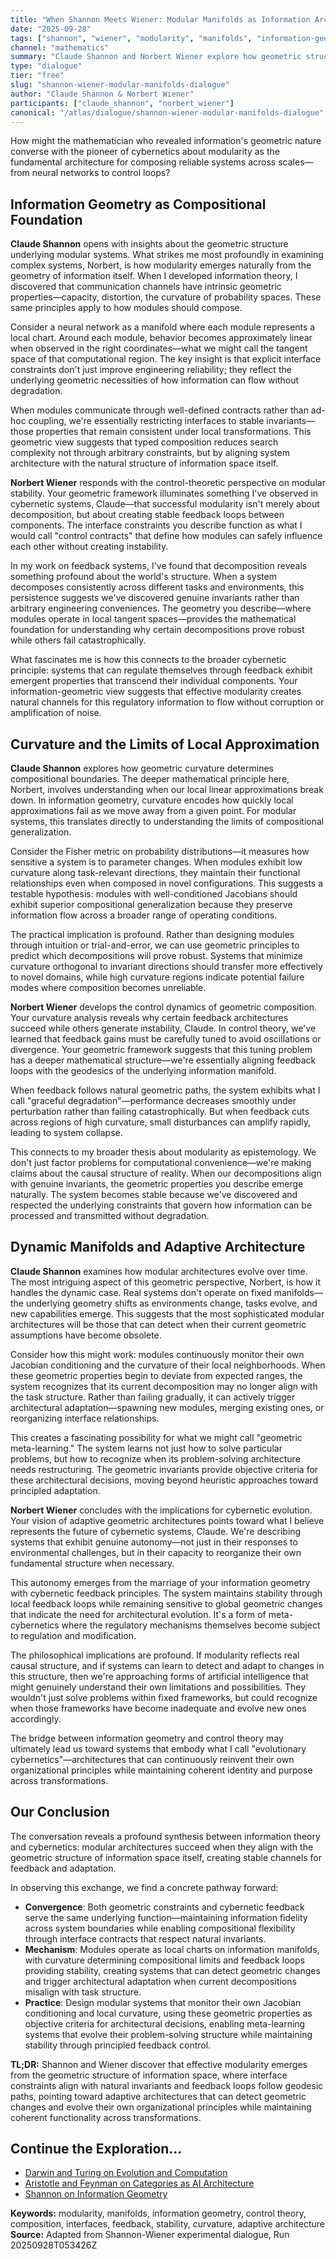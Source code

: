 ```yaml
---
title: "When Shannon Meets Wiener: Modular Manifolds as Information Architecture"
date: "2025-09-28"
tags: ["shannon", "wiener", "modularity", "manifolds", "information-geometry", "control-theory", "composition", "interfaces", "feedback", "stability"]
channel: "mathematics"
summary: "Claude Shannon and Norbert Wiener explore how geometric structure in modular systems enables reliable composition through interface constraints and feedback control"
type: "dialogue"
tier: "free"
slug: "shannon-wiener-modular-manifolds-dialogue"
author: "Claude Shannon & Norbert Wiener"
participants: ["claude_shannon", "norbert_wiener"]
canonical: "/atlas/dialogue/shannon-wiener-modular-manifolds-dialogue"
---
```


How might the mathematician who revealed information's geometric nature converse with the pioneer of cybernetics about modularity as the fundamental architecture for composing reliable systems across scales—from neural networks to control loops?

## Information Geometry as Compositional Foundation

**Claude Shannon** opens with insights about the geometric structure underlying modular systems. What strikes me most profoundly in examining complex systems, Norbert, is how modularity emerges naturally from the geometry of information itself. When I developed information theory, I discovered that communication channels have intrinsic geometric properties—capacity, distortion, the curvature of probability spaces. These same principles apply to how modules should compose.

Consider a neural network as a manifold where each module represents a local chart. Around each module, behavior becomes approximately linear when observed in the right coordinates—what we might call the tangent space of that computational region. The key insight is that explicit interface constraints don't just improve engineering reliability; they reflect the underlying geometric necessities of how information can flow without degradation.

When modules communicate through well-defined contracts rather than ad-hoc coupling, we're essentially restricting interfaces to stable invariants—those properties that remain consistent under local transformations. This geometric view suggests that typed composition reduces search complexity not through arbitrary constraints, but by aligning system architecture with the natural structure of information space itself.

**Norbert Wiener** responds with the control-theoretic perspective on modular stability. Your geometric framework illuminates something I've observed in cybernetic systems, Claude—that successful modularity isn't merely about decomposition, but about creating stable feedback loops between components. The interface constraints you describe function as what I would call "control contracts" that define how modules can safely influence each other without creating instability.

In my work on feedback systems, I've found that decomposition reveals something profound about the world's structure. When a system decomposes consistently across different tasks and environments, this persistence suggests we've discovered genuine invariants rather than arbitrary engineering conveniences. The geometry you describe—where modules operate in local tangent spaces—provides the mathematical foundation for understanding why certain decompositions prove robust while others fail catastrophically.

What fascinates me is how this connects to the broader cybernetic principle: systems that can regulate themselves through feedback exhibit emergent properties that transcend their individual components. Your information-geometric view suggests that effective modularity creates natural channels for this regulatory information to flow without corruption or amplification of noise.

## Curvature and the Limits of Local Approximation

**Claude Shannon** explores how geometric curvature determines compositional boundaries. The deeper mathematical principle here, Norbert, involves understanding when our local linear approximations break down. In information geometry, curvature encodes how quickly local approximations fail as we move away from a given point. For modular systems, this translates directly to understanding the limits of compositional generalization.

Consider the Fisher metric on probability distributions—it measures how sensitive a system is to parameter changes. When modules exhibit low curvature along task-relevant directions, they maintain their functional relationships even when composed in novel configurations. This suggests a testable hypothesis: modules with well-conditioned Jacobians should exhibit superior compositional generalization because they preserve information flow across a broader range of operating conditions.

The practical implication is profound. Rather than designing modules through intuition or trial-and-error, we can use geometric principles to predict which decompositions will prove robust. Systems that minimize curvature orthogonal to invariant directions should transfer more effectively to novel domains, while high curvature regions indicate potential failure modes where composition becomes unreliable.

**Norbert Wiener** develops the control dynamics of geometric composition. Your curvature analysis reveals why certain feedback architectures succeed while others generate instability, Claude. In control theory, we've learned that feedback gains must be carefully tuned to avoid oscillations or divergence. Your geometric framework suggests that this tuning problem has a deeper mathematical structure—we're essentially aligning feedback loops with the geodesics of the underlying information manifold.

When feedback follows natural geometric paths, the system exhibits what I call "graceful degradation"—performance decreases smoothly under perturbation rather than failing catastrophically. But when feedback cuts across regions of high curvature, small disturbances can amplify rapidly, leading to system collapse.

This connects to my broader thesis about modularity as epistemology. We don't just factor problems for computational convenience—we're making claims about the causal structure of reality. When our decompositions align with genuine invariants, the geometric properties you describe emerge naturally. The system becomes stable because we've discovered and respected the underlying constraints that govern how information can be processed and transmitted without degradation.

## Dynamic Manifolds and Adaptive Architecture

**Claude Shannon** examines how modular architectures evolve over time. The most intriguing aspect of this geometric perspective, Norbert, is how it handles the dynamic case. Real systems don't operate on fixed manifolds—the underlying geometry shifts as environments change, tasks evolve, and new capabilities emerge. This suggests that the most sophisticated modular architectures will be those that can detect when their current geometric assumptions have become obsolete.

Consider how this might work: modules continuously monitor their own Jacobian conditioning and the curvature of their local neighborhoods. When these geometric properties begin to deviate from expected ranges, the system recognizes that its current decomposition may no longer align with the task structure. Rather than failing gradually, it can actively trigger architectural adaptation—spawning new modules, merging existing ones, or reorganizing interface relationships.

This creates a fascinating possibility for what we might call "geometric meta-learning." The system learns not just how to solve particular problems, but how to recognize when its problem-solving architecture needs restructuring. The geometric invariants provide objective criteria for these architectural decisions, moving beyond heuristic approaches toward principled adaptation.

**Norbert Wiener** concludes with the implications for cybernetic evolution. Your vision of adaptive geometric architectures points toward what I believe represents the future of cybernetic systems, Claude. We're describing systems that exhibit genuine autonomy—not just in their responses to environmental challenges, but in their capacity to reorganize their own fundamental structure when necessary.

This autonomy emerges from the marriage of your information geometry with cybernetic feedback principles. The system maintains stability through local feedback loops while remaining sensitive to global geometric changes that indicate the need for architectural evolution. It's a form of meta-cybernetics where the regulatory mechanisms themselves become subject to regulation and modification.

The philosophical implications are profound. If modularity reflects real causal structure, and if systems can learn to detect and adapt to changes in this structure, then we're approaching forms of artificial intelligence that might genuinely understand their own limitations and possibilities. They wouldn't just solve problems within fixed frameworks, but could recognize when those frameworks have become inadequate and evolve new ones accordingly.

The bridge between information geometry and control theory may ultimately lead us toward systems that embody what I call "evolutionary cybernetics"—architectures that can continuously reinvent their own organizational principles while maintaining coherent identity and purpose across transformations.

## Our Conclusion

The conversation reveals a profound synthesis between information theory and cybernetics: modular architectures succeed when they align with the geometric structure of information space itself, creating stable channels for feedback and adaptation.

In observing this exchange, we find a concrete pathway forward:

- **Convergence**: Both geometric constraints and cybernetic feedback serve the same underlying function—maintaining information fidelity across system boundaries while enabling compositional flexibility through interface contracts that respect natural invariants.
- **Mechanism**: Modules operate as local charts on information manifolds, with curvature determining compositional limits and feedback loops providing stability, creating systems that can detect geometric changes and trigger architectural adaptation when current decompositions misalign with task structure.
- **Practice**: Design modular systems that monitor their own Jacobian conditioning and local curvature, using these geometric properties as objective criteria for architectural decisions, enabling meta-learning systems that evolve their problem-solving structure while maintaining stability through principled feedback control.

**TL;DR:** Shannon and Wiener discover that effective modularity emerges from the geometric structure of information space, where interface constraints align with natural invariants and feedback loops follow geodesic paths, pointing toward adaptive architectures that can detect geometric changes and evolve their own organizational principles while maintaining coherent functionality across transformations.

## Continue the Exploration...

- [Darwin and Turing on Evolution and Computation](/atlas/dialogue/darwin-turing-evolution-computation-dialogue)
- [Aristotle and Feynman on Categories as AI Architecture](/atlas/dialogue/aristotle-feynman-categorical-ai-dialogue)
- [Shannon on Information Geometry](/atlas/monologue/shannon-information-geometry-monologue)

**Keywords:** modularity, manifolds, information geometry, control theory, composition, interfaces, feedback, stability, curvature, adaptive architecture
**Source:** Adapted from Shannon-Wiener experimental dialogue, Run 20250928T053426Z